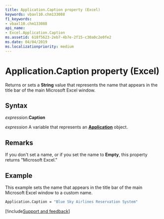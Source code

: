 ```yaml
---
title: Application.Caption property (Excel)
keywords: vbaxl10.chm133088
f1_keywords:
- vbaxl10.chm133088
api_name:
- Excel.Application.Caption
ms.assetid: 618f5623-2eb7-4b7e-2f15-c30a0c2e0fe2
ms.date: 04/04/2019
ms.localizationpriority: medium
---
```



# Application.Caption property (Excel)

Returns or sets a **String** value that represents the name that appears in the title bar of the main Microsoft Excel window.


## Syntax

_expression_.**Caption**

_expression_ A variable that represents an **[Application](Excel.Application(object).md)** object.


## Remarks

If you don't set a name, or if you set the name to **Empty**, this property returns "Microsoft Excel."


## Example

This example sets the name that appears in the title bar of the main Microsoft Excel window to a custom name.


```vb
Application.Caption = "Blue Sky Airlines Reservation System"
```




[!include[Support and feedback](~/includes/feedback-boilerplate.md)]
